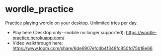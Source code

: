 # wordle_practice

Practice playing wordle on your desktop. Unlimited tries per day.
- Play here (Desktop only--mobile no longer supported): https://wordle-practice.herokuapp.com/
- Video walkthrough here: https://www.loom.com/share/6de6907efc4b4f348fc850fd75b18e66
